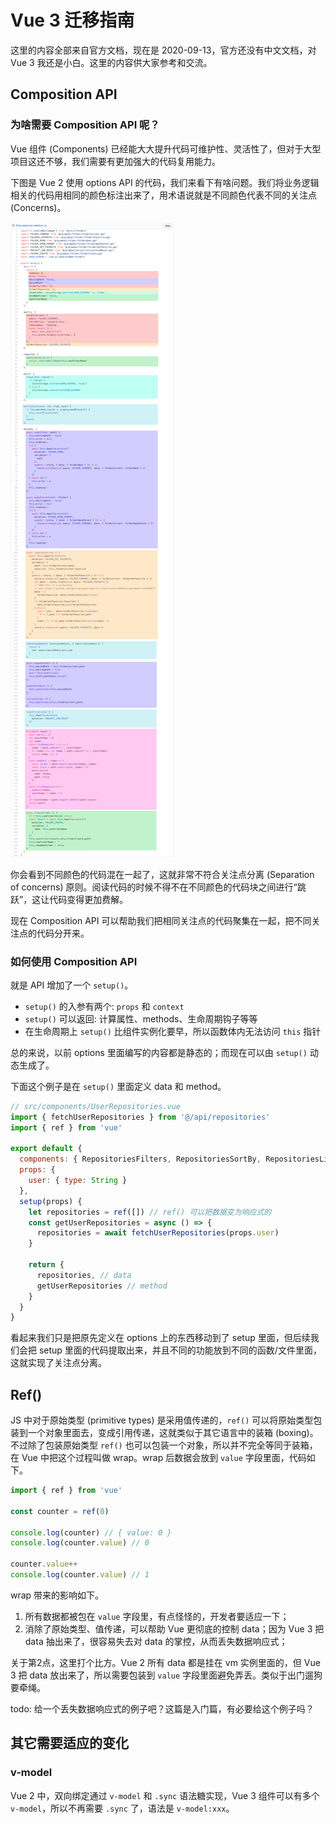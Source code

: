 # Vue 3 迁移指南
这里的内容全部来自官方文档，现在是 2020-09-13，官方还没有中文文档，对 Vue 3 我还是小白。这里的内容供大家参考和交流。

## Composition API
### 为啥需要 Composition API 呢？
Vue 组件 (Components) 已经能大大提升代码可维护性、灵活性了，但对于大型项目这还不够，我们需要有更加强大的代码复用能力。

下图是 Vue 2 使用 options API 的代码，我们来看下有啥问题。我们将业务逻辑相关的代码用相同的颜色标注出来了，用术语说就是不同颜色代表不同的关注点 (Concerns)。

![](./img/vue2-options-api-concerns.png)

你会看到不同颜色的代码混在一起了，这就非常不符合关注点分离 (Separation of concerns) 原则。阅读代码的时候不得不在不同颜色的代码块之间进行“跳跃”，这让代码变得更加费解。

现在 Composition API 可以帮助我们把相同关注点的代码聚集在一起，把不同关注点的代码分开来。

### 如何使用 Composition API
就是 API 增加了一个 `setup()`。
- `setup()` 的入参有两个: `props` 和 `context`
- `setup()` 可以返回: 计算属性、methods、生命周期钩子等等
- 在生命周期上 `setup()` 比组件实例化要早，所以函数体内无法访问 `this` 指针

总的来说，以前 options 里面编写的内容都是静态的；而现在可以由 `setup()` 动态生成了。

下面这个例子是在 `setup()` 里面定义 data 和 method。

```javascript
// src/components/UserRepositories.vue
import { fetchUserRepositories } from '@/api/repositories'
import { ref } from 'vue'

export default {
  components: { RepositoriesFilters, RepositoriesSortBy, RepositoriesList },
  props: {
    user: { type: String }
  },
  setup(props) {
    let repositories = ref([]) // ref() 可以把数据变为响应式的
    const getUserRepositories = async () => {
      repositories = await fetchUserRepositories(props.user)
    }

    return {
      repositories, // data
      getUserRepositories // method
    }
  }
}
```

看起来我们只是把原先定义在 options 上的东西移动到了 setup 里面，但后续我们会把 setup 里面的代码提取出来，并且不同的功能放到不同的函数/文件里面，这就实现了关注点分离。

## Ref()
JS 中对于原始类型 (primitive types) 是采用值传递的，`ref()` 可以将原始类型包装到一个对象里面去，变成引用传递，这就类似于其它语言中的装箱 (boxing)。不过除了包装原始类型 `ref()` 也可以包装一个对象，所以并不完全等同于装箱，在 Vue 中把这个过程叫做 wrap。wrap 后数据会放到 `value` 字段里面，代码如下。

```javascript
import { ref } from 'vue'

const counter = ref(0)

console.log(counter) // { value: 0 }
console.log(counter.value) // 0

counter.value++
console.log(counter.value) // 1
```

wrap 带来的影响如下。
1. 所有数据都被包在 `value` 字段里，有点怪怪的，开发者要适应一下；
2. 消除了原始类型、值传递，可以帮助 Vue 更彻底的控制 data；因为 Vue 3 把 data 抽出来了，很容易失去对 data 的掌控，从而丢失数据响应式；

关于第2点，这里打个比方。Vue 2 所有 data 都是挂在 vm 实例里面的，但 Vue 3 把 data 放出来了，所以需要包装到 `value` 字段里面避免弄丢。类似于出门遛狗要牵绳。

todo: 给一个丢失数据响应式的例子吧？这篇是入门篇，有必要给这个例子吗？

## 其它需要适应的变化
### v-model
Vue 2 中，双向绑定通过 `v-model` 和 `.sync` 语法糖实现，Vue 3 组件可以有多个 `v-model`，所以不再需要 `.sync` 了，语法是 `v-model:xxx`。


